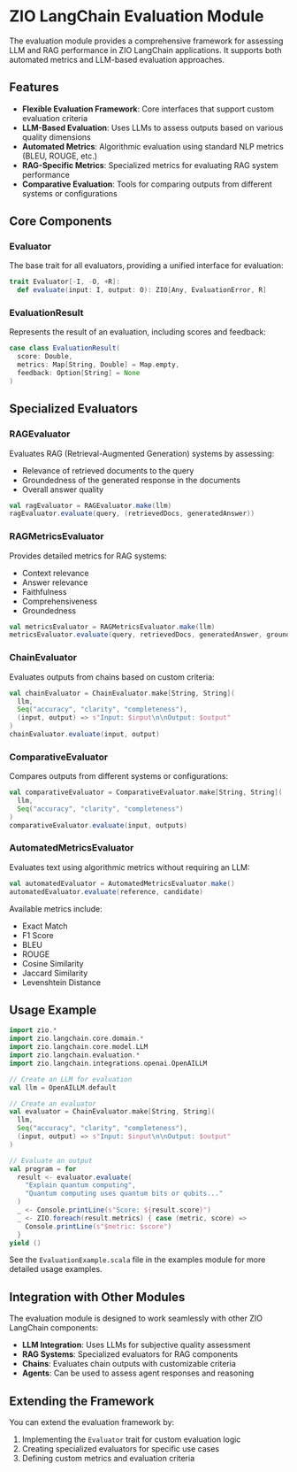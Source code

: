 # ZIO LangChain Evaluation Module

The evaluation module provides a comprehensive framework for assessing LLM and RAG performance in ZIO LangChain applications. It supports both automated metrics and LLM-based evaluation approaches.

## Features

- **Flexible Evaluation Framework**: Core interfaces that support custom evaluation criteria
- **LLM-Based Evaluation**: Uses LLMs to assess outputs based on various quality dimensions
- **Automated Metrics**: Algorithmic evaluation using standard NLP metrics (BLEU, ROUGE, etc.)
- **RAG-Specific Metrics**: Specialized metrics for evaluating RAG system performance
- **Comparative Evaluation**: Tools for comparing outputs from different systems or configurations

## Core Components

### Evaluator

The base trait for all evaluators, providing a unified interface for evaluation:

```scala
trait Evaluator[-I, -O, +R]:
  def evaluate(input: I, output: O): ZIO[Any, EvaluationError, R]
```

### EvaluationResult

Represents the result of an evaluation, including scores and feedback:

```scala
case class EvaluationResult(
  score: Double,
  metrics: Map[String, Double] = Map.empty,
  feedback: Option[String] = None
)
```

## Specialized Evaluators

### RAGEvaluator

Evaluates RAG (Retrieval-Augmented Generation) systems by assessing:
- Relevance of retrieved documents to the query
- Groundedness of the generated response in the documents
- Overall answer quality

```scala
val ragEvaluator = RAGEvaluator.make(llm)
ragEvaluator.evaluate(query, (retrievedDocs, generatedAnswer))
```

### RAGMetricsEvaluator

Provides detailed metrics for RAG systems:
- Context relevance
- Answer relevance
- Faithfulness
- Comprehensiveness
- Groundedness

```scala
val metricsEvaluator = RAGMetricsEvaluator.make(llm)
metricsEvaluator.evaluate(query, retrievedDocs, generatedAnswer, groundTruth)
```

### ChainEvaluator

Evaluates outputs from chains based on custom criteria:

```scala
val chainEvaluator = ChainEvaluator.make[String, String](
  llm,
  Seq("accuracy", "clarity", "completeness"),
  (input, output) => s"Input: $input\n\nOutput: $output"
)
chainEvaluator.evaluate(input, output)
```

### ComparativeEvaluator

Compares outputs from different systems or configurations:

```scala
val comparativeEvaluator = ComparativeEvaluator.make[String, String](
  llm,
  Seq("accuracy", "clarity", "completeness")
)
comparativeEvaluator.evaluate(input, outputs)
```

### AutomatedMetricsEvaluator

Evaluates text using algorithmic metrics without requiring an LLM:

```scala
val automatedEvaluator = AutomatedMetricsEvaluator.make()
automatedEvaluator.evaluate(reference, candidate)
```

Available metrics include:
- Exact Match
- F1 Score
- BLEU
- ROUGE
- Cosine Similarity
- Jaccard Similarity
- Levenshtein Distance

## Usage Example

```scala
import zio.*
import zio.langchain.core.domain.*
import zio.langchain.core.model.LLM
import zio.langchain.evaluation.*
import zio.langchain.integrations.openai.OpenAILLM

// Create an LLM for evaluation
val llm = OpenAILLM.default

// Create an evaluator
val evaluator = ChainEvaluator.make[String, String](
  llm,
  Seq("accuracy", "clarity", "completeness"),
  (input, output) => s"Input: $input\n\nOutput: $output"
)

// Evaluate an output
val program = for
  result <- evaluator.evaluate(
    "Explain quantum computing",
    "Quantum computing uses quantum bits or qubits..."
  )
  _ <- Console.printLine(s"Score: ${result.score}")
  _ <- ZIO.foreach(result.metrics) { case (metric, score) =>
    Console.printLine(s"$metric: $score")
  }
yield ()
```

See the `EvaluationExample.scala` file in the examples module for more detailed usage examples.

## Integration with Other Modules

The evaluation module is designed to work seamlessly with other ZIO LangChain components:

- **LLM Integration**: Uses LLMs for subjective quality assessment
- **RAG Systems**: Specialized evaluators for RAG components
- **Chains**: Evaluates chain outputs with customizable criteria
- **Agents**: Can be used to assess agent responses and reasoning

## Extending the Framework

You can extend the evaluation framework by:

1. Implementing the `Evaluator` trait for custom evaluation logic
2. Creating specialized evaluators for specific use cases
3. Defining custom metrics and evaluation criteria